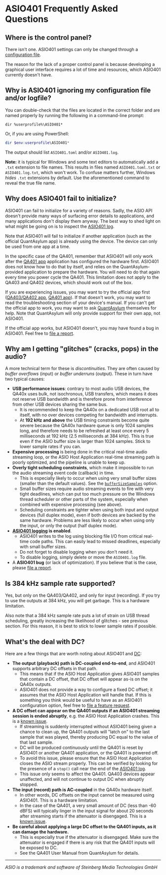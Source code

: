 # ASIO401 Frequently Asked Questions

## Where is the control panel?

There isn't one. ASIO401 settings can only be changed through a [configuration
file][CONFIGURATION].

The reason for the lack of a proper control panel is because developing a
graphical user interface requires a lot of time and resources, which ASIO401
currently doesn't have.

## Why is ASIO401 ignoring my configuration file and/or logfile?

You can double-check that the files are located in the correct folder and are
named properly by running the following in a command-line prompt:

```batch
dir %userprofile%\ASIO401*
```

Or, if you are using PowerShell:

```powershell
dir $env:userprofile\ASIO401*
```

The output should list `ASIO401.toml` and/or `ASIO401.log`.

**Note:** it is typical for Windows and some text editors to automatically add a
`.txt` extension to file names. This results in files named `ASIO401.toml.txt`
or `ASIO401.log.txt`, which won't work. To confuse matters further, Windows
*hides* `.txt` extensions by default. Use the aforementioned command to reveal
the true file name.

## Why does ASIO401 fail to initialize?

ASIO401 can fail to initialize for a variety of reasons. Sadly, the ASIO API
doesn't provide many ways of surfacing error details to applications, and many
applications don't display them anyway. The best way to shed light on what might
be going on is to inspect the [ASIO401 log][logging].

Note that ASIO401 will fail to initialize if another application (such as the
official QuantAsylum app) is already using the device. The device can only be
used from one app at a time.

In the specific case of the QA401, remember that ASIO401 will only work after
the [QA401 app][] application has configured the hardware first. ASIO401 does
not know how to do that by itself, and relies on the QuantAsylum-provided
application to prepare the hardware. You will need to do that again every time
you power cycle the QA401. This limitation does not apply to the QA403 and QA402
devices, which should work out of the box.

If you are experiencing issues, you may want to try the official app first
([QA403/QA402 app][], [QA401 app][]). If that doesn't work, you may want to read
the troubleshooting section of your device's manual. If you can't get the
official app to work, you may want to ask [QuantAsylum][] themselves for help.
Note that QuantAsylum will only provide support for their own app, not ASIO401.

If the official app works, but ASIO401 doesn't, you may have found a bug in
ASIO401. Feel free to [file a report][report].

## Why am I getting "glitches" (cracks, pops) in the audio?

A more technical term for these is *discontinuities*. They are often caused by
*buffer overflows* (input) or *buffer underruns* (output). These in turn have
two typical causes:

 - **USB performance issues**: contrary to most audio USB devices, the QA40x
   uses bulk, not isochronous, USB transfers, which means it does not reserve
   USB bandwidth and is therefore prone from interference from other USB devices
   sharing the same bus.
   - It is recommended to keep the QA40x on a dedicated USB root all to itself,
     with no over devices competing for bandwidth and interrupts.
   - At **192 kHz and above** the USB timing constraints become quite severe
     because the QA40x hardware queue is only 1024 samples long, and therefore
     needs to be refreshed at least once every 5 milliseconds at 192 kHz (2.5
     milliseconds at 384 kHz). This is true even if the ASIO buffer size is
     larger than 1024 samples. Stick to lower sample rates if you can.
 - **Expensive processing** is being done in the critical real-time audio
   streaming loop, or the ASIO Host Application real-time streaming path is
   poorly optimized, and the pipeline is unable to keep up.
 - **Overly tight scheduling constraints**, which make it impossible to run the
   audio streaming event code (callback) in time.
   - This is especially likely to occur when using very small buffer sizes
     (smaller than the default values). See the
     [`bufferSizeSamples`][bufferSizeSamples] option.
   - Small buffer sizes require audio streaming events to fire with very tight
     deadlines, which can put too much pressure on the Windows thread scheduler
     or other parts of the system, especially when combined with expensive
     processing (see above).
   - Scheduling constraints are tighter when using both input and output
     devices (full duplex mode), even if both devices are backed by the same
     hardware. Problems are less likely to occur when using only the input, or
     only the output (half duplex mode).
 - **[ASIO401 logging][logging] is enabled**.
   - ASIO401 writes to the log using blocking file I/O from critical real-time
     code paths. This can easily lead to missed deadlines, especially with small
     buffer sizes.
   - Do not forget to disable logging when you don't need it.
   - To disable logging, simply delete or move the `ASIO401.log` file.
 - A **ASIO401 bug** (or lack of optimization). If you believe that is the case,
   please [file a report][report].

## Is 384 kHz sample rate supported?

Yes, but only on the QA403/QA402, and only for input (recording). If you try to
use the outputs at 384 kHz, you will get garbage. This is a hardware limitation.

Also note that a 384 kHz sample rate puts a lot of strain on USB thread
scheduling, greatly increasing the likelihood of glitches - see previous
section. For this reason, it is best to stick to lower sample rates if possible.

## What's the deal with DC?

Here are a few things that are worth noting about ASIO401 and [DC][]:

 - **The output (playback) path is DC-coupled end-to-end**, and ASIO401 supports
   arbitrary DC offsets in that path.
   - This means that if the ASIO Host Application gives ASIO401 samples that
     contain a DC offset, that DC offset will appear as-is on the QA40x outputs.
   - ASIO401 does not provide a way to configure a fixed DC offset; it assumes
     that the ASIO Host Application will handle that. If this is something you
     think would be useful to have as an ASIO401 configuration option, feel free
     to [file a feature request][report].
 - **A DC offset can appear on the QA401 outputs if an ASIO401 streaming session
   is ended abruptly**, e.g. the ASIO Host Application crashes. This is a
   [known issue][issue6].
   - If streaming is suddenly interrupted without ASIO401 being given a chance
     to clean up, the QA401 outputs will "latch on" to the last sample that was
     played, thereby producing DC equal to the value of that last sample.
   - DC will be produced continuously until the QA401 is reset by ASIO401 or
     another QA401 application, or the QA401 is powered off.
   - To avoid this issue, please ensure that the ASIO Host Application closes
     the ASIO stream properly. This can be verified by looking for the presence
     of a `stop()`  call near the end of the [ASIO401 log][logging].
   - This issue only seems to affect the QA401. QA403 devices appear
     unaffected, and will not continue to output DC when abruptly stopped.
 - **The input (record) path is AC-coupled** in the QA40x hardware itself.
   - In other words, DC offsets on the input cannot be measured using ASIO401.
     This is a hardware limitation.
   - In the case of the QA401, a very small amount of DC (less than -60 dBFS)
     will typically linger in the input signal for about 20 seconds after
     streaming starts if the attenuator is disengaged. This is a [known
     issue][issue17].
 - **Be careful about applying a large DC offset to the QA401 inputs, as it can
   damage the hardware.**
   - This is especially true if the attenuator is disengaged. Make sure the
     attenuator is engaged if there is any risk that the QA401 inputs will be
     exposed to DC.
   - See the QA401 User Manual from QuantAsylum for details.

---

*ASIO is a trademark and software of Steinberg Media Technologies GmbH*

[attenuator]: CONFIGURATION.md#option-attenuator
[bufferSizeSamples]: CONFIGURATION.md#option-bufferSizeSamples
[CONFIGURATION]: CONFIGURATION.md
[DC]: https://en.wikipedia.org/wiki/Direct_current
[issue6]: https://github.com/dechamps/ASIO401/issues/6
[issue17]: https://github.com/dechamps/ASIO401/issues/17
[logging]: README.md#logging
[QuantAsylum]: https://github.com/QuantAsylum
[QA403/QA402 app]: https://github.com/QuantAsylum/QA40x/releases
[QA401 app]: https://github.com/QuantAsylum/QA401/releases
[report]: README.md#reporting-issues-feedback-feature-requests
